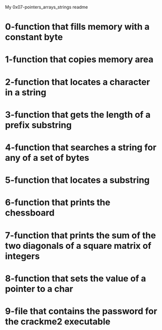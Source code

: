My 0x07-pointers_arrays_strings readme
# 0-function that fills memory with a constant byte
# 1-function that copies memory area
# 2-function that locates a character in a string
# 3-function that gets the length of a prefix substring
# 4-function that searches a string for any of a set of bytes
# 5-function that locates a substring
# 6-function that prints the chessboard
# 7-function that prints the sum of the two diagonals of a square matrix of integers
# 8-function that sets the value of a pointer to a char
# 9-file that contains the password for the crackme2 executable
